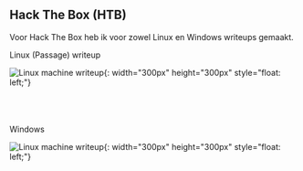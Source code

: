 ## Hack The Box (HTB)

Voor Hack The Box heb ik voor zowel Linux en Windows writeups gemaakt.

<a class="downloadlink" onClick="passwd('./files/Linux_Passage_HTB.docx','Linux (Passage) writeup')">Linux (Passage) writeup</a>

![Linux machine writeup](https://www.hackthebox.eu/storage/avatars/ec88bbe570fd512ab370208e5139bb41_thumb.png){: width="300px" height="300px" style="float: left;"}

<br><br><br><a onClick="">Windows</a>

![Linux machine writeup](``){: width="300px" height="300px" style="float: left;"}


